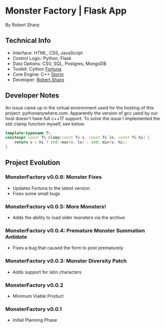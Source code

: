 # Monster Factory | Flask App
By Robert Sharp


## Technical Info
- Interface: HTML, CSS, JavaScript
- Control Logic: Python, Flask
- Data Options: CSV, SQL, Postgres, MongoDB
- Toolkit: Cython [Fortuna](https://pypi.org/project/Fortuna/) 
- Core Engine: C++ [Storm](https://github.com/BrokenShell/Storm/)
- Developer: [Robert Sharp](https://www.linkedin.com/in/robert-w-sharp/)


## Developer Notes
An issue came up in the virtual environment used for the hosting of this project: 
pythonanywhere.com. Apparently the version of gcc used by our host doesn't have 
full c++17 support. To solve the issue I implemented the std::clamp function 
myself, see below. 

```cpp
template<typename T>
constexpr const T& clamp(const T& v, const T& lo, const T& hi) {
    return v < hi ? std::max(v, lo) : std::min(v, hi);
}
```

## Project Evolution
### MonsterFactory v0.0.6: Monster Fixes
- Updates Fortuna to the latest version
- Fixes some small bugs

### MonsterFactory v0.0.5: More Monsters!
- Adds the ability to load older monsters via the archive

### MonsterFactory v0.0.4: Premature Monster Summation Antidote
- Fixes a bug that caused the form to post prematurely

### MonsterFactory v0.0.3: Monster Diversity Patch
- Adds support for latin characters

### MonsterFactory v0.0.2
- Minimum Viable Product

### MonsterFactory v0.0.1
- Initial Planning Phase
